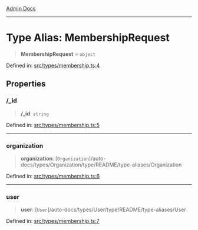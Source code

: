 [Admin Docs](/)

***

# Type Alias: MembershipRequest

> **MembershipRequest** = `object`

Defined in: [src/types/membership.ts:4](https://github.com/PalisadoesFoundation/talawa-admin/blob/main/src/types/membership.ts#L4)

## Properties

### /_id

> **/_id**: `string`

Defined in: [src/types/membership.ts:5](https://github.com/PalisadoesFoundation/talawa-admin/blob/main/src/types/membership.ts#L5)

***

### organization

> **organization**: [`Organization`]/auto-docs/types/Organization/type/README/type-aliases/Organization

Defined in: [src/types/membership.ts:6](https://github.com/PalisadoesFoundation/talawa-admin/blob/main/src/types/membership.ts#L6)

***

### user

> **user**: [`User`]/auto-docs/types/User/type/README/type-aliases/User

Defined in: [src/types/membership.ts:7](https://github.com/PalisadoesFoundation/talawa-admin/blob/main/src/types/membership.ts#L7)

